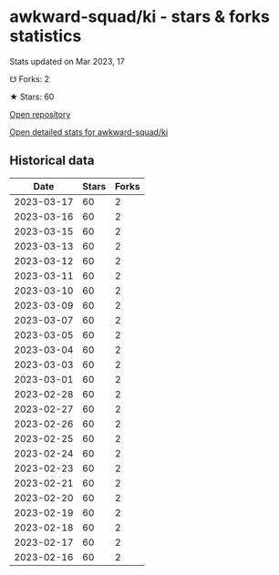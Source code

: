# awkward-squad/ki - stars & forks statistics

Stats updated on Mar 2023, 17

☋ Forks: 2

★ Stars: 60

[Open repository](https://github.com/awkward-squad/ki)

[Open detailed stats for awkward-squad/ki](https://reviewgithub.com/rep/awkward-squad/ki)

## Historical data
| Date | Stars | Forks |
|------|-------|-------|
| 2023-03-17 | 60 | 2 | 
| 2023-03-16 | 60 | 2 | 
| 2023-03-15 | 60 | 2 | 
| 2023-03-13 | 60 | 2 | 
| 2023-03-12 | 60 | 2 | 
| 2023-03-11 | 60 | 2 | 
| 2023-03-10 | 60 | 2 | 
| 2023-03-09 | 60 | 2 | 
| 2023-03-07 | 60 | 2 | 
| 2023-03-05 | 60 | 2 | 
| 2023-03-04 | 60 | 2 | 
| 2023-03-03 | 60 | 2 | 
| 2023-03-01 | 60 | 2 | 
| 2023-02-28 | 60 | 2 | 
| 2023-02-27 | 60 | 2 | 
| 2023-02-26 | 60 | 2 | 
| 2023-02-25 | 60 | 2 | 
| 2023-02-24 | 60 | 2 | 
| 2023-02-23 | 60 | 2 | 
| 2023-02-21 | 60 | 2 | 
| 2023-02-20 | 60 | 2 | 
| 2023-02-19 | 60 | 2 | 
| 2023-02-18 | 60 | 2 | 
| 2023-02-17 | 60 | 2 | 
| 2023-02-16 | 60 | 2 | 

